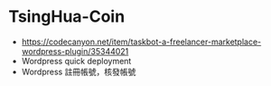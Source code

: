 # TsingHua-Coin
- https://codecanyon.net/item/taskbot-a-freelancer-marketplace-wordpress-plugin/35344021
- Wordpress quick deployment
- Wordpress 註冊帳號，核發帳號
